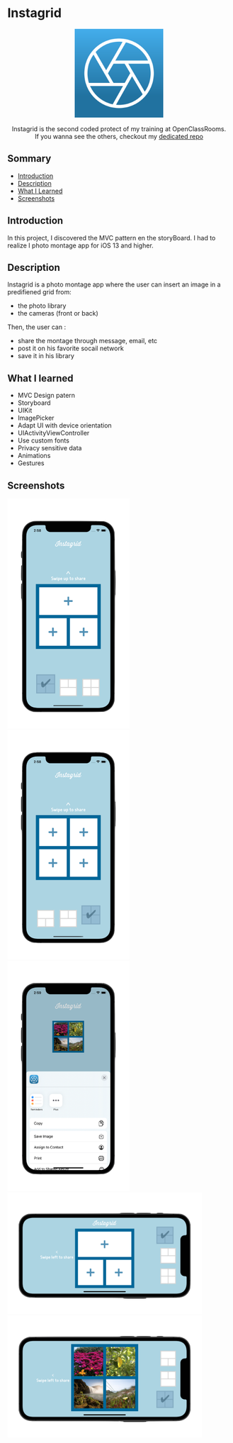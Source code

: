 # Instagrid

<div align="center">
    <img src="./assets/images/Icon.png" width="200" alt="Instagrid Icon">
    <p>
    Instagrid is the second coded protect of my training at OpenClassRooms.<br>
    If you wanna see the others, checkout my <a href="https://github.com/imick666/OpenClassRooms"> dedicated repo</a>
    </p>
</div>



## Sommary
- [Introduction](#introduction)
- [Description](#description)
- [What I Learned](#what-i-learned)
- [Screenshots](#screenshots)

## Introduction

In this project, I discovered the MVC pattern en the storyBoard. I had to realize I photo montage app for iOS 13 and higher.

## Description

Instagrid is a photo montage app where the user can insert an image in a predifiened grid from:

- the photo library 
- the cameras (front or back)

Then, the user can :
- share the montage through message, email, etc
- post it on his favorite socail network
- save it in his library

## What I learned

- MVC Design patern
- Storyboard
- UIKit
- ImagePicker
- Adapt UI with device orientation
- UIActivityViewController
- Use custom fonts
- Privacy sensitive data
- Animations
- Gestures

## Screenshots

<div float="left">
    <img src="./assets/screenshots/screenshot1.png" width="275" />
    <img src="./assets/screenshots/screenshot2.png" width="275" />
    <img src="./assets/screenshots/screenshot5.png" width="275" />
    <img src="./assets/screenshots/screenshot3.png" height="275" />
    <img src="./assets/screenshots/screenshot4.png" height="275" />
</div>
